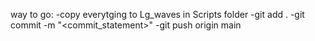 way to go:
  -copy everytging to Lg_waves in Scripts folder
  -git add .
  -git commit -m "<commit_statement>" 
  -git push origin main
